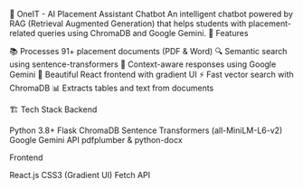 🤖 OneIT - AI Placement Assistant Chatbot
An intelligent chatbot powered by RAG (Retrieval Augmented Generation) that helps students with placement-related queries using ChromaDB and Google Gemini.
🎯 Features

📚 Processes 91+ placement documents (PDF & Word)
🔍 Semantic search using sentence-transformers
💬 Context-aware responses using Google Gemini
🎨 Beautiful React frontend with gradient UI
⚡ Fast vector search with ChromaDB
📊 Extracts tables and text from documents

🏗️ Tech Stack
Backend

Python 3.8+
Flask
ChromaDB
Sentence Transformers (all-MiniLM-L6-v2)
Google Gemini API
pdfplumber & python-docx

Frontend

React.js
CSS3 (Gradient UI)
Fetch API